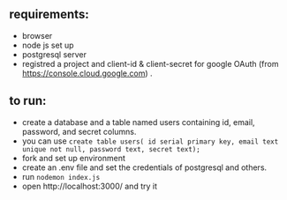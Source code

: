 ## requirements:
  - browser
  - node js set up
  - postgresql server
  - registred a project and client-id & client-secret for google OAuth (from https://console.cloud.google.com) .
     
## to run:
 - create a database and a table named users containing id, email, password, and secret columns.
 - you can use ```
                   create table users(
                     id serial primary key,
                     email text unique not null,
                     password text,
                     secret text);
               ```
  - fork and set up environment
  - create an .env file and set the credentials of postgresql and others.
  - run ```nodemon index.js```
  - open http://localhost:3000/ and try it
